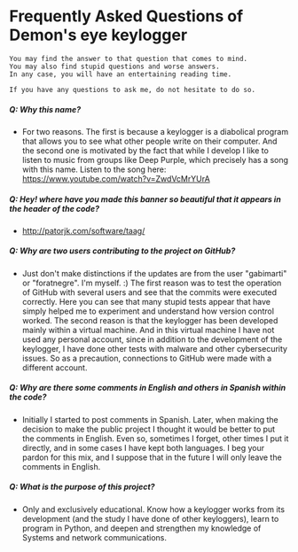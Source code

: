 # Frequently Asked Questions of Demon's eye keylogger

    You may find the answer to that question that comes to mind. 
    You may also find stupid questions and worse answers. 
    In any case, you will have an entertaining reading time.

    If you have any questions to ask me, do not hesitate to do so.
    

##### Q: Why this name?

- For two reasons. The first is because a keylogger is a diabolical program that allows you to see what other people write on their computer. And the second one is motivated by the fact that while I develop I like to listen to music from groups like Deep Purple, which precisely has a song with this name. 
Listen to the song here: https://www.youtube.com/watch?v=ZwdVcMrYUrA


##### Q: Hey! where have you made this banner so beautiful that it appears in the header of the code? 

- http://patorjk.com/software/taag/

  
##### Q: Why are two users contributing to the project on GitHub?

- Just don't make distinctions if the updates are from the user "gabimarti" or "foratnegre". I'm myself. :)
The first reason was to test the operation of GitHub with several users and see that the commits were executed correctly. Here you can see that many stupid tests appear that have simply helped me to experiment and understand how version control worked.
The second reason is that the keylogger has been developed mainly within a virtual machine. And in this virtual machine I have not used any personal account, since in addition to the development of the keylogger, I have done other tests with malware and other cybersecurity issues. So as a precaution, connections to GitHub were made with a different account.


##### Q: Why are there some comments in English and others in Spanish within the code?

- Initially I started to post comments in Spanish. Later, when making the decision to make the public project I thought it would be better to put the comments in English. Even so, sometimes I forget, other times I put it directly, and in some cases I have kept both languages. I beg your pardon for this mix, and I suppose that in the future I will only leave the comments in English.

 
##### Q: What is the purpose of this project?
 
- Only and exclusively educational. Know how a keylogger works from its development (and the study I have done of other keyloggers), learn to program in Python, and deepen and strengthen my knowledge of Systems and network communications.  
 
 
 